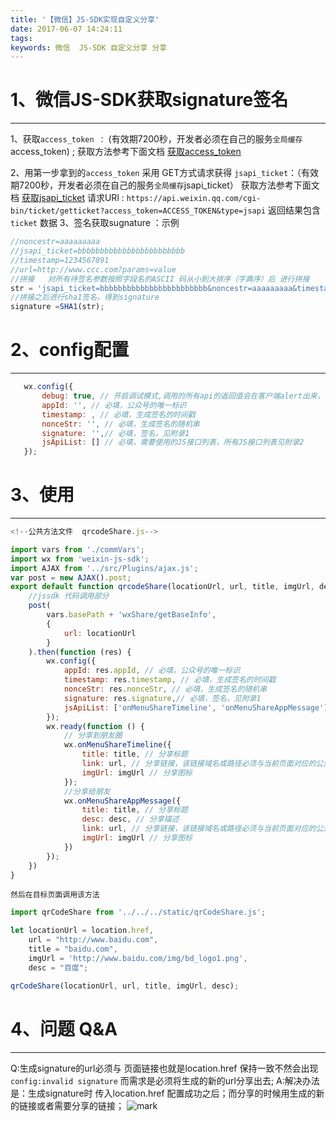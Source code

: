 ```yaml
---
title: '【微信】JS-SDK实现自定义分享'
date: 2017-06-07 14:24:11
tags:
keywords: 微信  JS-SDK 自定义分享 分享
---
```

 # 1、微信JS-SDK获取signature签名
-------------
1、获取`access_token ：` (有效期7200秒，开发者必须在自己的服务`全局缓存`access_token) ;
获取方法参考下面文档  [获取access_token](https://mp.weixin.qq.com/wiki?id=mp1421140183&highline=access_token)
<!--more-->
2、用第一步拿到的`access_token` 采用 GET方式请求获得 `jsapi_ticket`：（有效期7200秒，开发者必须在自己的服务`全局缓存`jsapi_ticket）
获取方法参考下面文档  [获取jsapi_ticket](https://mp.weixin.qq.com/wiki?id=mp1421141115&highline=js%7C%26ticket)
 请求URl : `https://api.weixin.qq.com/cgi-bin/ticket/getticket?access_token=ACCESS_TOKEN&type=jsapi`
 返回结果包含 `ticket` 数据
3、签名获取sugnature ：示例
```js
//noncestr=aaaaaaaaa
//jsapi_ticket=bbbbbbbbbbbbbbbbbbbbbbbb
//timestamp=1234567891
//url=http://www.ccc.com?params=value
//拼接   对所有待签名参数按照字段名的ASCII 码从小到大排序（字典序）后 进行拼接
str = 'jsapi_ticket=bbbbbbbbbbbbbbbbbbbbbbbb&noncestr=aaaaaaaaa&timestamp=1234567891&url=http://www.ccc.com?params=value'
//拼接之后进行sha1签名，得到signature
signature =SHA1(str); 
```
 # 2、config配置
-------------
 ```js
    wx.config({  
        debug: true, // 开启调试模式,调用的所有api的返回值会在客户端alert出来，若要查看传入的参数，可以在pc端打开，参数信息会通过log打出，仅在pc端时才会打印。  
        appId: '', // 必填，公众号的唯一标识  
        timestamp: , // 必填，生成签名的时间戳  
        nonceStr: '', // 必填，生成签名的随机串  
        signature: '',// 必填，签名，见附录1  
        jsApiList: [] // 必填，需要使用的JS接口列表，所有JS接口列表见附录2  
    });  
```
 # 3、使用
-------------
```js
<!--公共方法文件  qrcodeShare.js-->

import vars from './commVars';
import wx from 'weixin-js-sdk';
import AJAX from '../src/Plugins/ajax.js';
var post = new AJAX().post;
export default function qrcodeShare(locationUrl, url, title, imgUrl, desc) {
    //jssdk 代码调用部分
    post(
        vars.basePath + 'wxShare/getBaseInfo',
        {
            url: locationUrl
        }
    ).then(function (res) {
        wx.config({
            appId: res.appId, // 必填，公众号的唯一标识
            timestamp: res.timestamp, // 必填，生成签名的时间戳
            nonceStr: res.nonceStr, // 必填，生成签名的随机串
            signature: res.signature,// 必填，签名，见附录1
            jsApiList: ['onMenuShareTimeline', 'onMenuShareAppMessage']
        });
        wx.ready(function () {
            // 分享到朋友圈
            wx.onMenuShareTimeline({
                title: title, // 分享标题
                link: url, // 分享链接，该链接域名或路径必须与当前页面对应的公众号JS安全域名一致
                imgUrl: imgUrl // 分享图标
            });
            //分享给朋友
            wx.onMenuShareAppMessage({
                title: title, // 分享标题
                desc: desc, // 分享描述
                link: url, // 分享链接，该链接域名或路径必须与当前页面对应的公众号JS安全域名一致
                imgUrl: imgUrl // 分享图标 
            })
        });
    })
}
```
`然后在目标页面调用该方法`
```js
import qrCodeShare from '../../../static/qrCodeShare.js';

let locationUrl = location.href,
    url = "http://www.baidu.com",
    title = "baidu.com",
    imgUrl = 'http://www.baidu.com/img/bd_logo1.png',
    desc = "百度";

qrCodeShare(locationUrl, url, title, imgUrl, desc);
```
 # 4、问题 Q&A
-------------
Q:生成signature的url必须与 页面链接也就是location.href 保持一致不然会出现 `config:invalid signature`
    而需求是必须将生成的新的url分享出去;
A:解决办法是：生成signature时 传入location.href 配置成功之后；而分享的时候用生成的新的链接或者需要分享的链接；
![mark](http://oopl89lfl.bkt.clouddn.com/myerlee/20170607/173623029.png?imageslim)


